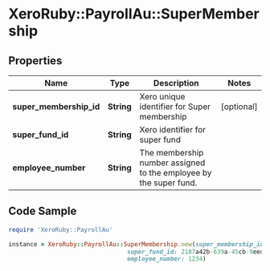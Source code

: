 # XeroRuby::PayrollAu::SuperMembership

## Properties

Name | Type | Description | Notes
------------ | ------------- | ------------- | -------------
**super_membership_id** | **String** | Xero unique identifier for Super membership | [optional] 
**super_fund_id** | **String** | Xero identifier for super fund | 
**employee_number** | **String** | The membership number assigned to the employee by the super fund. | 

## Code Sample

```ruby
require 'XeroRuby::PayrollAu'

instance = XeroRuby::PayrollAu::SuperMembership.new(super_membership_id: 4333d5cd-53a5-4c31-98e5-a8b4e5676b0b,
                                 super_fund_id: 2187a42b-639a-45cb-9eed-cd4ae488306a,
                                 employee_number: 1234)
```


